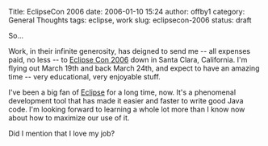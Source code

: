 Title: EclipseCon 2006
date: 2006-01-10 15:24
author: offby1
category: General Thoughts
tags: eclipse, work
slug: eclipsecon-2006
status: draft

So\...

Work, in their infinite generosity, has deigned to send me \-- all expenses paid, no less \-- to [Eclipse Con 2006](http://www.eclipsecon.org/) down in Santa Clara, California. I'm flying out March 19th and back March 24th, and expect to have an amazing time \-- very educational, very enjoyable stuff.

I've been a big fan of [Eclipse](http://www.eclipse.org/) for a long time, now. It's a phenomenal development tool that has made it easier and faster to write good Java code. I'm looking forward to learning a whole lot more than I know now about how to maximize our use of it.

Did I mention that I love my job?
